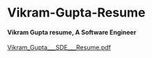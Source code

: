 # Vikram-Gupta-Resume
#### Vikram Gupta resume, A Software Engineer

[Vikram_Gupta___SDE___Resume.pdf](https://github.com/basecs101/vikram-gupta-resume/files/10472717/Vikram_Gupta___SDE___Resume.pdf)
